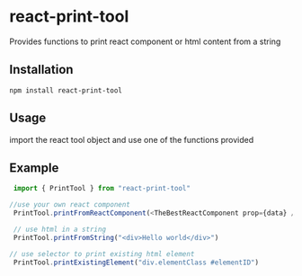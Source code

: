 # react-print-tool

Provides functions to print react component or html content from a string

## Installation
  
```
npm install react-print-tool
```

## Usage

import the react tool object and use one of the functions provided

## Example

```Typescript
 import { PrintTool } from "react-print-tool"

//use your own react component
 PrintTool.printFromReactComponent(<TheBestReactComponent prop={data} />)

 // use html in a string
 PrintTool.printFromString("<div>Hello world</div>")

// use selector to print existing html element
 PrintTool.printExistingElement("div.elementClass #elementID")

```
